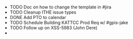 - TODO Doc on how to change the template in #jira
- TODO Cleanup ITHE issue types
- DONE Add PTO to calendar
- TODO Schedule Building KATTCC Prod Req w/ #gpis-jake
- TODO Follow up on XSS-5983 (John Dere)
-